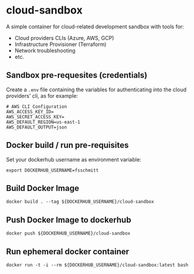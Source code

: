 # cloud-sandbox
A simple container for cloud-related development sandbox with tools for:
- Cloud providers CLIs (Azure, AWS, GCP)
- Infrastructure Provisioner (Terraform)
- Network troubleshooting
- etc.

## Sandbox pre-requesites (credentials)
Create a `.env` file containing the variables for authenticating into the cloud providers' cli, as for example:
```
# AWS CLI Configuration
AWS_ACCESS_KEY_ID=
AWS_SECRET_ACCESS_KEY=
AWS_DEFAULT_REGION=us-east-1
AWS_DEFAULT_OUTPUT=json
```

## Docker build / run pre-requisites

Set your dockerhub username as environment variable:
```
export DOCKERHUB_USERNAME=fsschmitt
```

## Build Docker Image
```
docker build . --tag ${DOCKERHUB_USERNAME}/cloud-sandbox
```

## Push Docker Image to dockerhub
```
docker push ${DOCKERHUB_USERNAME}/cloud-sandbox
```

## Run ephemeral docker container
```
docker run -t -i --rm ${DOCKERHUB_USERNAME}/cloud-sandbox:latest bash
```
